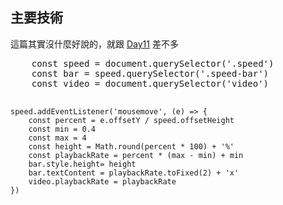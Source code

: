 <h2>主要技術</h2>
<p>這篇其實沒什麼好說的，就跟 <a href="https://github.com/Wilightmoment/JavasScript-30-Days/tree/master/11%20-%20Custom%20Video%20Player">Day11</a> 差不多</p>
<pre>
    const speed = document.querySelector('.speed')
    const bar = speed.querySelector('.speed-bar')
    const video = document.querySelector('video')
    
    speed.addEventListener('mousemove', (e) => {
        const percent = e.offsetY / speed.offsetHeight
        const min = 0.4
        const max = 4
        const height = Math.round(percent * 100) + '%'
        const playbackRate = percent * (max - min) + min
        bar.style.height= height
        bar.textContent = playbackRate.toFixed(2) + 'x'
        video.playbackRate = playbackRate
    })
</pre>